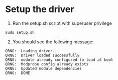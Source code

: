 # Setup the driver

1. Run the setup.sh script with superuser privilege 

```
sudo setup.sh
```

2. You should see the following message:

```
QRNG:  Loading driver...
QRNG:  Driver loaded successfully
QRNG:  module already configured to load at boot
QRNG:  Modprobe config already exists
QRNG:  Updated module dependencies
QRNG:  DONE
```
